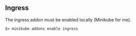 ## Ingress

The ingress addon must be enabled locally (Minikube for me). 

```
$> minikube addons enable ingress
```
